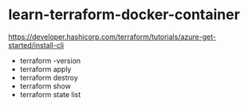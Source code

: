 # learn-terraform-docker-container

<https://developer.hashicorp.com/terraform/tutorials/azure-get-started/install-cli>

- terraform -version
- terraform apply
- terraform destroy
- terraform show
- terraform state list
